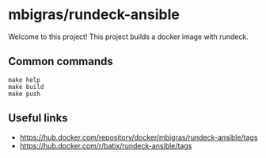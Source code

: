 # mbigras/rundeck-ansible

Welcome to this project!
This project builds a docker image with rundeck.

## Common commands

```
make help
make build
make push
```

## Useful links

* https://hub.docker.com/repository/docker/mbigras/rundeck-ansible/tags
* https://hub.docker.com/r/batix/rundeck-ansible/tags
